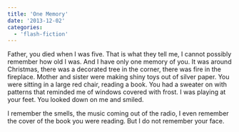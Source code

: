 ```yaml
---
title: 'One Memory'
date: '2013-12-02'
categories:
  - 'flash-fiction'
---
```


Father, you died when I was five. That is what they tell me, I cannot possibly
remember how old I was. And I have only one memory of you. It was around
Christmas, there was a decorated tree in the corner, there was fire in the
fireplace. Mother and sister were making shiny toys out of silver paper. You
were sitting in a large red chair, reading a book. You had a sweater on with
patterns that reminded me of windows covered with frost. I was playing at your
feet. You looked down on me and smiled.

I remember the smells, the music coming out of the radio, I even remember the
cover of the book you were reading. But I do not remember your face.
